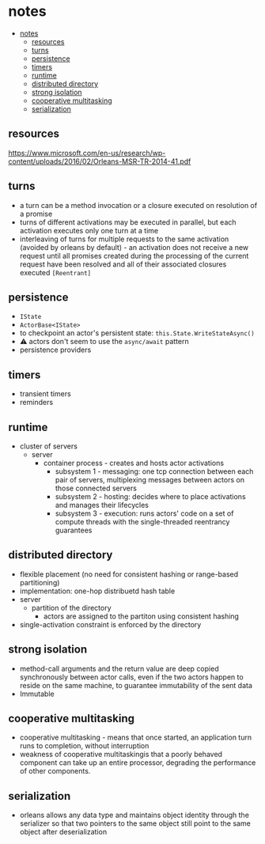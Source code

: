 # notes
- [notes](#notes)
  - [resources](#resources)
  - [turns](#turns)
  - [persistence](#persistence)
  - [timers](#timers)
  - [runtime](#runtime)
  - [distributed directory](#distributed-directory)
  - [strong isolation](#strong-isolation)
  - [cooperative multitasking](#cooperative-multitasking)
  - [serialization](#serialization)

## resources

https://www.microsoft.com/en-us/research/wp-content/uploads/2016/02/Orleans-MSR-TR-2014-41.pdf

## turns

* a turn can be  a method invocation or a  closure executed on resolution of a promise
* turns of different activations may be executed in parallel, but each activation executes only one turn at a time
* interleaving of turns for multiple requests to the same activation (avoided by orleans by default) - an  activation  does  not receive  a  new  request  until  all  promises  created  during the processing of the current request have been resolved and all of their associated closures executed `[Reentrant]`

## persistence

* `IState`
* `ActorBase<IState>`
* to checkpoint an actor's persistent state: `this.State.WriteStateAsync()`
* :warning: actors don't seem to use the `async/await` pattern
* persistence providers

## timers

* transient timers
* reminders

## runtime

* cluster of servers
  * server
    * container process - creates and hosts actor activations
      * subsystem 1 - messaging: one tcp connection between each pair of servers, multiplexing messages between actors on those connected servers
      * subsystem 2 - hosting: decides where to place activations and manages their lifecycles
      * subsystem 3 - execution: runs actors' code on a set of compute threads with the single-threaded reentrancy guarantees

## distributed directory

* flexible placement (no need for consistent hashing or range-based partitioning)
* implementation: one-hop distribuetd hash table
* server
  * partition of the directory
    * actors are assigned to the partiton using consistent hashing
* single-activation constraint is enforced by the directory

## strong isolation

* method-call arguments and the return value are deep copied synchronously between actor calls, even if the two actors happen to reside on the same machine, to guarantee immutability of the sent data
* Immutable<T>

## cooperative multitasking

* cooperative multitasking -  means  that  once  started,  an  application  turn  runs  to  completion,  without  interruption
* weakness of cooperative multitaskingis that a poorly behaved component can take up an  entire processor, degrading the performance of other components.

## serialization

* orleans allows any data type and maintains object identity through the serializer so  that two pointers to the same object still point to the same object after deserialization